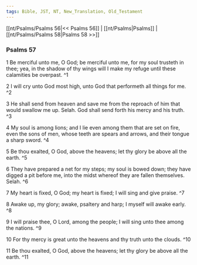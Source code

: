 ```yaml
---
tags: Bible, JST, NT, New_Translation, Old_Testament
---
```


[[nt/Psalms/Psalms 56|<< Psalms 56]] | [[nt/Psalms|Psalms]] | [[nt/Psalms/Psalms 58|Psalms 58 >>]]

### Psalms 57

1 Be merciful unto me, O God; be merciful unto me, for my soul trusteth in thee; yea, in the shadow of thy wings will I make my refuge until these calamities be overpast.  ^1

2 I will cry unto God most high, unto God that performeth all things for me.  ^2

3 He shall send from heaven and save me from the reproach of him that would swallow me up. Selah. God shall send forth his mercy and his truth.  ^3

4 My soul is among lions; and I lie even among them that are set on fire, even the sons of men, whose teeth are spears and arrows, and their tongue a sharp sword.  ^4

5 Be thou exalted, O God, above the heavens; let thy glory be above all the earth.  ^5

6 They have prepared a net for my steps; my soul is bowed down; they have digged a pit before me, into the midst whereof they are fallen themselves. Selah.  ^6

7 My heart is fixed, O God; my heart is fixed; I will sing and give praise.  ^7

8 Awake up, my glory; awake, psaltery and harp; I myself will awake early.  ^8

9 I will praise thee, O Lord, among the people; I will sing unto thee among the nations.  ^9

10 For thy mercy is great unto the heavens and thy truth unto the clouds.  ^10

11 Be thou exalted, O God, above the heavens; let thy glory be above all the earth.  ^11

 
